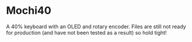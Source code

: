 # Mochi40
A 40% keyboard with an OLED and rotary encoder. Files are still not ready for production (and have not been tested as a result) so hold tight!
